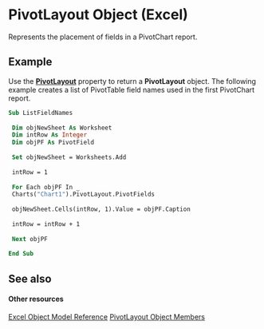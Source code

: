 
# PivotLayout Object (Excel)

Represents the placement of fields in a PivotChart report.


## Example

Use the  **[PivotLayout](b621dc49-5321-5426-35cc-386cac251920.md)** property to return a **PivotLayout** object. The following example creates a list of PivotTable field names used in the first PivotChart report.


```vb
Sub ListFieldNames 
 
 Dim objNewSheet As Worksheet 
 Dim intRow As Integer 
 Dim objPF As PivotField 
 
 Set objNewSheet = Worksheets.Add 
 
 intRow = 1 
 
 For Each objPF In _ 
 Charts("Chart1").PivotLayout.PivotFields 
 
 objNewSheet.Cells(intRow, 1).Value = objPF.Caption 
 
 intRow = intRow + 1 
 
 Next objPF 
 
End Sub 

```


## See also


#### Other resources


[Excel Object Model Reference](http://msdn.microsoft.com/library/11ea8598-8a20-92d5-f98b-0da04263bf2c%28Office.15%29.aspx)
[PivotLayout Object Members](fee075b2-ab9c-9a09-b4e0-7cd4844b1d4e.md)

